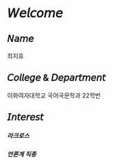 # **𝘞𝘦𝘭𝘤𝘰𝘮𝘦**

## **𝘕𝘢𝘮𝘦**

최지효

## **𝘊𝘰𝘭𝘭𝘦𝘨𝘦 & 𝘋𝘦𝘱𝘢𝘳𝘵𝘮𝘦𝘯𝘵**

이화여자대학교 국어국문학과 22학번

## **𝘐𝘯𝘵𝘦𝘳𝘦𝘴𝘵**

 ##### 라크로스
 ##### 언론계 직종
 
